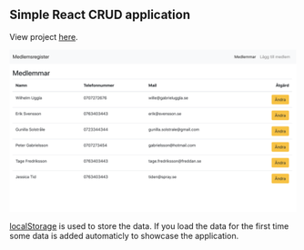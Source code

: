 
## Simple React CRUD application
View project [here](https://react-simple-crud.herokuapp.com/).


![Preview](preview.png "Preview")

[localStorage](https://javascript.info/localstorage) is used to store the data. If you load the data for the first time some data is added automaticly to showcase the application.

